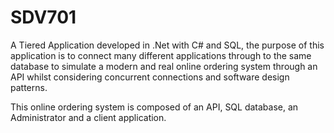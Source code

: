 # SDV701
A Tiered Application developed in .Net with C# and SQL, the purpose of this application is to connect many different applications through to the same database to simulate a modern and real online ordering system through an API whilst considering concurrent connections and software design patterns.

This online ordering system is composed of an API, SQL database, an Administrator and a client application.
